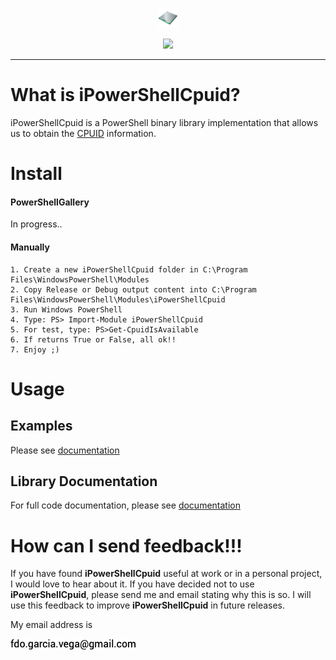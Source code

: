 <p align="center">
  <img src="https://github.com/iAJTin/iPowerShellCpuid/blob/main/powershellgallery/iPowerShellCpuid.png" height="32">
</p>
<p align="center">
  <a href="https://github.com/iAJTin/iPowerShellCpuid">
    <img src="https://img.shields.io/badge/iTin-iPowerShellCpuid-green.svg?style=flat"/>
  </a>
</p>

***

# What is iPowerShellCpuid?
iPowerShellCpuid is a PowerShell binary library implementation that allows us to obtain the [CPUID] information. 

# Install 

#### PowerShellGallery

In progress..

#### Manually

 ```
 1. Create a new iPowerShellCpuid folder in C:\Program Files\WindowsPowerShell\Modules
 2. Copy Release or Debug output content into C:\Program Files\WindowsPowerShell\Modules\iPowerShellCpuid
 3. Run Windows PowerShell
 4. Type: PS> Import-Module iPowerShellCpuid
 5. For test, type: PS>Get-CpuidIsAvailable
 6. If returns True or False, all ok!!
 7. Enjoy ;)
 ```

# Usage

## Examples

 Please see [documentation]

## Library Documentation

For full code documentation, please see [documentation]

# How can I send feedback!!!

If you have found **iPowerShellCpuid** useful at work or in a personal project, I would love to hear about it. If you have decided not to use **iPowerShellCpuid**, please send me and email stating why this is so. I will use this feedback to improve **iPowerShellCpuid** in future releases.

My email address is 

![email.png][email] 

[email]: ./assets/email.png "email"
[CPUID]: https://github.com/iAJTin/iCPUID
[documentation]: ./documentation/iPowerShellCpuid.md

